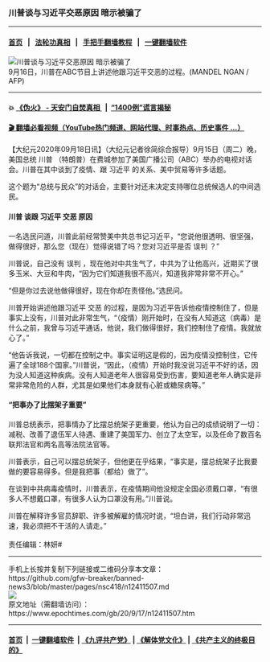 ### 川普谈与习近平交恶原因 暗示被骗了
------------------------

#### [首页](https://github.com/gfw-breaker/banned-news3/blob/master/README.md) &nbsp;&nbsp;|&nbsp;&nbsp; [法轮功真相](https://github.com/begood0513/basic/blob/master/README.md)  &nbsp;&nbsp;|&nbsp;&nbsp; [手把手翻墙教程](https://github.com/gfw-breaker/guides/wiki)  &nbsp;&nbsp;|&nbsp;&nbsp; [一键翻墙软件](https://github.com/gfw-breaker/nogfw/blob/master/README.md)  



<div><img alt="川普谈与习近平交恶原因 暗示被骗了" class="attachment-djy_600_400 size-djy_600_400 wp-post-image" src="https://i.epochtimes.com/assets/uploads/2020/09/GettyImages-1228534942-1-600x400.jpg"/>
<div class="caption">
 9月16日，川普在ABC节目上讲述他跟习近平交恶的过程。(MANDEL NGAN / AFP)
</div></div><hr/>

#### 💥 [《伪火》 - 天安门自焚真相 ](http://158.247.195.190:10000/videos/blog/weihuo.html)&nbsp; |&nbsp; [“1400例”谎言揭秘  ](http://158.247.195.190:10000/videos/blog/jiexi1400.html)

#### [ 🎬  翻墙必看视频（YouTube热门频道、网站代理、时事热点、历史事件 ...）](https://github.com/gfw-breaker/links/blob/master/banned.md)

<div><p>
 【大纪元2020年09月18日讯】（大纪元记者徐简综合报导）9月15日（周二）晚，美国总统
 <ok href="https://www.epochtimes.com/gb/tag/%E5%B7%9D%E6%99%AE.html">
  川普
 </ok>
 （特朗普）在费城参加了美国广播公司（ABC）举办的电视对话会。川普在其中谈到了疫情、跟
 <ok href="https://www.epochtimes.com/gb/tag/%E4%B9%A0%E8%BF%91%E5%B9%B3.html">
  习近平
 </ok>
 的关系、美中贸易等许多话题。
</p>
<p>
 这个题为“总统与民众”的对话会，主要针对还未决定支持哪位总统候选人的中间选民。
</p>
<h4>
 <ok href="https://www.epochtimes.com/gb/tag/%E5%B7%9D%E6%99%AE.html">
  川普
 </ok>
 谈跟
 <ok href="https://www.epochtimes.com/gb/tag/%E4%B9%A0%E8%BF%91%E5%B9%B3.html">
  习近平
 </ok>
 <ok href="https://www.epochtimes.com/gb/tag/%E4%BA%A4%E6%81%B6.html">
  交恶
 </ok>
 原因
</h4>
<p>
 一名选民问道，川普此前经常赞美中共总书记习近平，“您说他很透明、很坚强，做得很好，那么您（现在）觉得说错了吗？您对习近平是否
 <ok href="https://www.epochtimes.com/gb/tag/%E8%AF%AF%E5%88%A4.html">
  误判
 </ok>
 ？”
</p>
<p>
 川普说，自己没有
 <ok href="https://www.epochtimes.com/gb/tag/%E8%AF%AF%E5%88%A4.html">
  误判
 </ok>
 ，现在他对中共生气了，中共为了让他高兴，近期买了很多玉米、大豆和牛肉，“因为它们知道我很不高兴，知道我非常非常不开心。”
</p>
<p>
 “但是你过去说他做得很好，现在你却在责怪他。”选民问。
</p>
<p>
 川普开始讲述他跟习近平
 <ok href="https://www.epochtimes.com/gb/tag/%E4%BA%A4%E6%81%B6.html">
  交恶
 </ok>
 的过程，是因为习近平告诉他疫情控制住了，但是事实上没有，川普对此非常生气，“（疫情）刚开始时，在没有人知道这（病毒）是什么之前，我曾与习近平通话，他说，我们做得很好，我们控制住了疫情。我就放心了。”
</p>
<p>
 “他告诉我说，一切都在控制之中。事实证明这是假的，因为疫情没控制住，它传遍了全球188个国家。”川普说，“因此，（疫情）开始时我没说习近平不好的话，因为没人知道这种疾病。没有人知道老年人很容易受到伤害，要知道老年人确实是非常非常危险的人群，尤其是如果他们本身就有心脏或糖尿病等。”
</p>
<h4>
 “把事办了比摆架子重要”
</h4>
<p>
 川普总统表示，把事情办了比摆总统架子更重要，他认为自己的成绩说明了一切：减税、改善了退伍军人待遇、重建了美国军力、创立了太空军，以及任命了数百名联邦法官和两名高等法院法官等。
</p>
<p>
 川普表示，自己可以摆总统架子，但他更在乎结果，“事实是，摆总统架子比我要做的要容易得多。但是我把事（都给）做了”。
</p>
<p>
 在谈到中共病毒疫情时，川普表示，在疫情期间他没规定全国必须戴口罩，“有很多人不想戴口罩，有很多人认为口罩没有用。”川普说。
</p>
<p>
 川普在解释许多官员辞职、许多被解雇的情况时说，“坦白讲，我们行动非常迅速，我必须把不干活的人请走。”
 <br/>
 <br/>
 责任编辑：林妍#
</p>
</div>
<hr/>
手机上长按并复制下列链接或二维码分享本文章：<br/>
https://github.com/gfw-breaker/banned-news3/blob/master/pages/nsc418/n12411507.md <br/>
<a href='https://github.com/gfw-breaker/banned-news3/blob/master/pages/nsc418/n12411507.md'><img src='https://github.com/gfw-breaker/banned-news3/blob/master/pages/nsc418/n12411507.md.png'/></a> <br/>
原文地址（需翻墙访问）：https://www.epochtimes.com/gb/20/9/17/n12411507.htm


------------------------
#### [首页](https://github.com/gfw-breaker/banned-news3/blob/master/README.md) &nbsp;|&nbsp; [一键翻墙软件](https://github.com/gfw-breaker/nogfw/blob/master/README.md) &nbsp;| [《九评共产党》](https://github.com/gfw-breaker/9ping.md/blob/master/README.md#九评之一评共产党是什么) | [《解体党文化》](https://github.com/gfw-breaker/jtdwh.md/blob/master/README.md) | [《共产主义的终极目的》](https://github.com/gfw-breaker/gczydzjmd.md/blob/master/README.md)


<img src='http://gfw-breaker.win/banned-news3/pages/nsc418/n12411507.md' width='0px' height='0px'/>